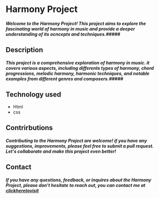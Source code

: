 # Harmony Project #
##### _Welcome to the Harmony Project! This project aims to explore the fascinating world of harmony in music and provide a deeper understanding of its ocncepts and techniques._##### 
## Description ##
##### _This project is a comprehensive exploration of harmony in music. it covers various aspects, including differents types of harmony, chord progressions, melodic harmony, harmonic techniques, and notable examples from different genres and composers._##### 
## Technology used ##
* Html
* css
## Contrirbutions ##
##### _Contributing to the Harmony Project are welcome! if you have any suggestions, improvements, please feel free to submit a pull request. Let's collaborate and make this project even better!_ #####
## Contact ##
##### _If you have any questions, feedback, or inquires about the Harmony Project, please don't hesitate to reach out, you can contact me at [clickheretovisit](theharmony@gmail.com)_ #####